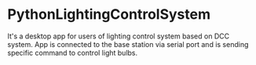 # PythonLightingControlSystem
It's a desktop app for users of lighting control system based on DCC system. App is connected to the base station via serial port and is sending specific command to control light bulbs.
